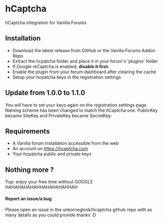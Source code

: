 # hCaptcha
hCaptcha integration for Vanilla Forums

## Installation
* Download the latest release from GitHub or the Vanilla Forums Addon Repo
* Extract the hcpatcha folder and place it in your forum's 'plugins' folder
* If Google reCaptcha is enabled, **disable it first.**
* Enable the plugin from your forum dashboard after clearing the cache
* Setup your hcpatcha keys in the registration settings

## Update from 1.0.0 to 1.1.0
You will have to set your keys again on the registration settings page. 
Naming scheme has been changed to match the hCaptcha one. 
PublicKey became SiteKey and PrivateKey became SecretKey.

## Requirements
* A Vanilla forum installation accessible from the web
* An account on https://hcaptcha.com 
* Your hcpatcha public and private keys

## Nothing more ?
Yup: enjoy your free time without GOOGLE HAHAHAHAHAHHAHAHAHAHHAH

#### Report an issue/a bug
Please open an issue in the unkorneglosk/hcaptcha github repo with as many details as you could provide thanks :D
